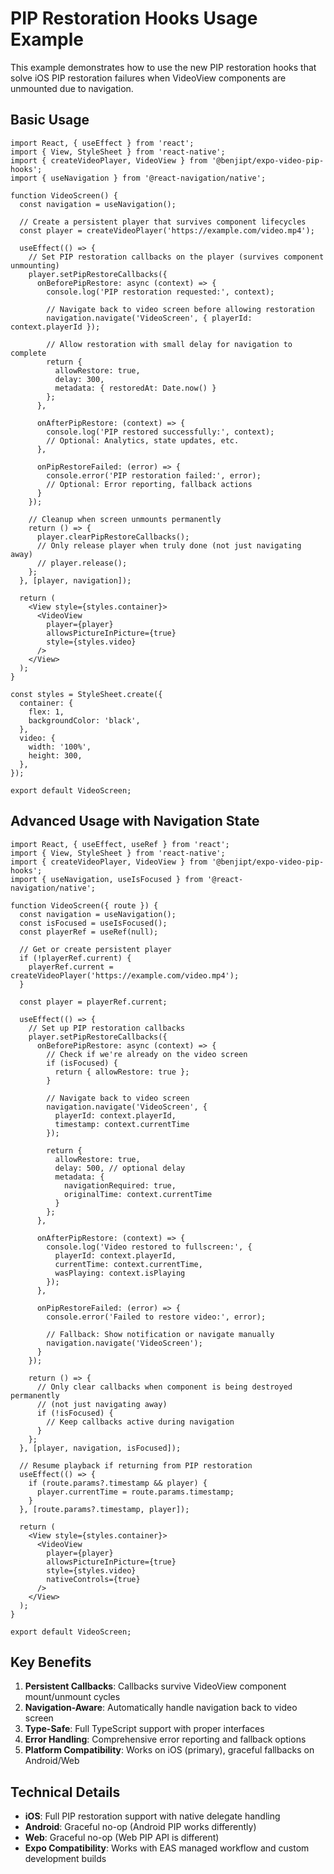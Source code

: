 # PIP Restoration Hooks Usage Example

This example demonstrates how to use the new PIP restoration hooks that solve iOS PIP restoration failures when VideoView components are unmounted due to navigation.

## Basic Usage

```tsx
import React, { useEffect } from 'react';
import { View, StyleSheet } from 'react-native';
import { createVideoPlayer, VideoView } from '@benjipt/expo-video-pip-hooks';
import { useNavigation } from '@react-navigation/native';

function VideoScreen() {
  const navigation = useNavigation();
  
  // Create a persistent player that survives component lifecycles
  const player = createVideoPlayer('https://example.com/video.mp4');

  useEffect(() => {
    // Set PIP restoration callbacks on the player (survives component unmounting)
    player.setPipRestoreCallbacks({
      onBeforePipRestore: async (context) => {
        console.log('PIP restoration requested:', context);
        
        // Navigate back to video screen before allowing restoration
        navigation.navigate('VideoScreen', { playerId: context.playerId });

        // Allow restoration with small delay for navigation to complete
        return {
          allowRestore: true,
          delay: 300,
          metadata: { restoredAt: Date.now() }
        };
      },

      onAfterPipRestore: (context) => {
        console.log('PIP restored successfully:', context);
        // Optional: Analytics, state updates, etc.
      },

      onPipRestoreFailed: (error) => {
        console.error('PIP restoration failed:', error);
        // Optional: Error reporting, fallback actions
      }
    });

    // Cleanup when screen unmounts permanently
    return () => {
      player.clearPipRestoreCallbacks();
      // Only release player when truly done (not just navigating away)
      // player.release();
    };
  }, [player, navigation]);

  return (
    <View style={styles.container}>
      <VideoView
        player={player}
        allowsPictureInPicture={true}
        style={styles.video}
      />
    </View>
  );
}

const styles = StyleSheet.create({
  container: {
    flex: 1,
    backgroundColor: 'black',
  },
  video: {
    width: '100%',
    height: 300,
  },
});

export default VideoScreen;
```

## Advanced Usage with Navigation State

```tsx
import React, { useEffect, useRef } from 'react';
import { View, StyleSheet } from 'react-native';
import { createVideoPlayer, VideoView } from '@benjipt/expo-video-pip-hooks';
import { useNavigation, useIsFocused } from '@react-navigation/native';

function VideoScreen({ route }) {
  const navigation = useNavigation();
  const isFocused = useIsFocused();
  const playerRef = useRef(null);

  // Get or create persistent player
  if (!playerRef.current) {
    playerRef.current = createVideoPlayer('https://example.com/video.mp4');
  }

  const player = playerRef.current;

  useEffect(() => {
    // Set up PIP restoration callbacks
    player.setPipRestoreCallbacks({
      onBeforePipRestore: async (context) => {
        // Check if we're already on the video screen
        if (isFocused) {
          return { allowRestore: true };
        }

        // Navigate back to video screen
        navigation.navigate('VideoScreen', { 
          playerId: context.playerId,
          timestamp: context.currentTime 
        });

        return {
          allowRestore: true,
          delay: 500, // optional delay
          metadata: { 
            navigationRequired: true,
            originalTime: context.currentTime 
          }
        };
      },

      onAfterPipRestore: (context) => {
        console.log('Video restored to fullscreen:', {
          playerId: context.playerId,
          currentTime: context.currentTime,
          wasPlaying: context.isPlaying
        });
      },

      onPipRestoreFailed: (error) => {
        console.error('Failed to restore video:', error);
        
        // Fallback: Show notification or navigate manually
        navigation.navigate('VideoScreen');
      }
    });

    return () => {
      // Only clear callbacks when component is being destroyed permanently
      // (not just navigating away)
      if (!isFocused) {
        // Keep callbacks active during navigation
      }
    };
  }, [player, navigation, isFocused]);

  // Resume playback if returning from PIP restoration
  useEffect(() => {
    if (route.params?.timestamp && player) {
      player.currentTime = route.params.timestamp;
    }
  }, [route.params?.timestamp, player]);

  return (
    <View style={styles.container}>
      <VideoView
        player={player}
        allowsPictureInPicture={true}
        style={styles.video}
        nativeControls={true}
      />
    </View>
  );
}

export default VideoScreen;
```

## Key Benefits

1. **Persistent Callbacks**: Callbacks survive VideoView component mount/unmount cycles
2. **Navigation-Aware**: Automatically handle navigation back to video screen
3. **Type-Safe**: Full TypeScript support with proper interfaces
4. **Error Handling**: Comprehensive error reporting and fallback options
5. **Platform Compatibility**: Works on iOS (primary), graceful fallbacks on Android/Web

## Technical Details

- **iOS**: Full PIP restoration support with native delegate handling
- **Android**: Graceful no-op (Android PIP works differently)
- **Web**: Graceful no-op (Web PIP API is different)
- **Expo Compatibility**: Works with EAS managed workflow and custom development builds
